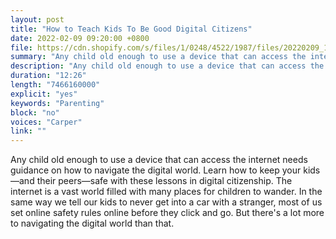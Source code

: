 ```yaml
---
layout: post
title: "How to Teach Kids To Be Good Digital Citizens"
date: 2022-02-09 09:20:00 +0800
file: https://cdn.shopify.com/s/files/1/0248/4522/1987/files/20220209_1.mp3?v=1644374098
summary: "Any child old enough to use a device that can access the internet needs guidance on how to navigate the digital world. Learn how to keep your kids—and their peers—safe with these lessons in digital citizenship. The internet is a vast world filled with many places for children to wander. In the same way we tell our kids to never get into a car with a stranger, most of us set online safety rules online before they click and go. But there's a lot more to navigating the digital world than that."
description: "Any child old enough to use a device that can access the internet needs guidance on how to navigate the digital world. Learn how to keep your kids—and their peers—safe with these lessons in digital citizenship. The internet is a vast world filled with many places for children to wander. In the same way we tell our kids to never get into a car with a stranger, most of us set online safety rules online before they click and go. But there's a lot more to navigating the digital world than that."
duration: "12:26"
length: "7466160000"
explicit: "yes"
keywords: "Parenting"
block: "no"
voices: "Carper"
link: ""
---
```


Any child old enough to use a device that can access the internet needs guidance on how to navigate the digital world. Learn how to keep your kids—and their peers—safe with these lessons in digital citizenship. The internet is a vast world filled with many places for children to wander. In the same way we tell our kids to never get into a car with a stranger, most of us set online safety rules online before they click and go. But there's a lot more to navigating the digital world than that.
